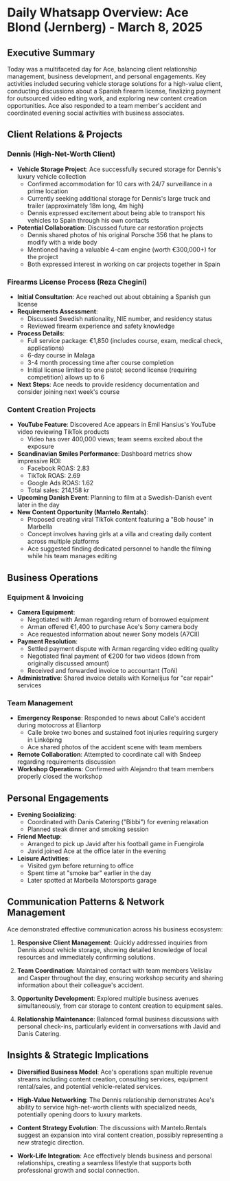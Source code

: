 # Daily Whatsapp Overview: Ace Blond (Jernberg) - March 8, 2025

## Executive Summary

Today was a multifaceted day for Ace, balancing client relationship management, business development, and personal engagements. Key activities included securing vehicle storage solutions for a high-value client, conducting discussions about a Spanish firearm license, finalizing payment for outsourced video editing work, and exploring new content creation opportunities. Ace also responded to a team member's accident and coordinated evening social activities with business associates.

## Client Relations & Projects

### Dennis (High-Net-Worth Client)
* **Vehicle Storage Project**: Ace successfully secured storage for Dennis's luxury vehicle collection
  * Confirmed accommodation for 10 cars with 24/7 surveillance in a prime location
  * Currently seeking additional storage for Dennis's large truck and trailer (approximately 18m long, 4m high)
  * Dennis expressed excitement about being able to transport his vehicles to Spain through his own contacts
* **Potential Collaboration**: Discussed future car restoration projects
  * Dennis shared photos of his original Porsche 356 that he plans to modify with a wide body
  * Mentioned having a valuable 4-cam engine (worth €300,000+) for the project
  * Both expressed interest in working on car projects together in Spain

### Firearms License Process (Reza Chegini)
* **Initial Consultation**: Ace reached out about obtaining a Spanish gun license
* **Requirements Assessment**:
  * Discussed Swedish nationality, NIE number, and residency status
  * Reviewed firearm experience and safety knowledge
* **Process Details**:
  * Full service package: €1,850 (includes course, exam, medical check, applications)
  * 6-day course in Malaga
  * 3-4 month processing time after course completion
  * Initial license limited to one pistol; second license (requiring competition) allows up to 6
* **Next Steps**: Ace needs to provide residency documentation and consider joining next week's course

### Content Creation Projects
* **YouTube Feature**: Discovered Ace appears in Emil Hansius's YouTube video reviewing TikTok products
  * Video has over 400,000 views; team seems excited about the exposure
* **Scandinavian Smiles Performance**: Dashboard metrics show impressive ROI:
  * Facebook ROAS: 2.83
  * TikTok ROAS: 2.69
  * Google Ads ROAS: 1.62
  * Total sales: 214,158 kr
* **Upcoming Danish Event**: Planning to film at a Swedish-Danish event later in the day
* **New Content Opportunity (Mantelo.Rentals)**:
  * Proposed creating viral TikTok content featuring a "Bob house" in Marbella
  * Concept involves having girls at a villa and creating daily content across multiple platforms
  * Ace suggested finding dedicated personnel to handle the filming while his team manages editing

## Business Operations

### Equipment & Invoicing
* **Camera Equipment**:
  * Negotiated with Arman regarding return of borrowed equipment
  * Arman offered €1,400 to purchase Ace's Sony camera body
  * Ace requested information about newer Sony models (A7CII)
* **Payment Resolution**:
  * Settled payment dispute with Arman regarding video editing quality
  * Negotiated final payment of €200 for two videos (down from originally discussed amount)
  * Received and forwarded invoice to accountant (Toñi)
* **Administrative**: Shared invoice details with Kornelijus for "car repair" services

### Team Management
* **Emergency Response**: Responded to news about Calle's accident during motocross at Eliantorp
  * Calle broke two bones and sustained foot injuries requiring surgery in Linköping
  * Ace shared photos of the accident scene with team members
* **Remote Collaboration**: Attempted to coordinate call with Sndeep regarding requirements discussion
* **Workshop Operations**: Confirmed with Alejandro that team members properly closed the workshop

## Personal Engagements

* **Evening Socializing**:
  * Coordinated with Danis Catering ("Bibbi") for evening relaxation
  * Planned steak dinner and smoking session
* **Friend Meetup**: 
  * Arranged to pick up Javid after his football game in Fuengirola
  * Javid joined Ace at the office later in the evening
* **Leisure Activities**:
  * Visited gym before returning to office
  * Spent time at "smoke bar" earlier in the day
  * Later spotted at Marbella Motorsports garage

## Communication Patterns & Network Management

Ace demonstrated effective communication across his business ecosystem:

1. **Responsive Client Management**: Quickly addressed inquiries from Dennis about vehicle storage, showing detailed knowledge of local resources and immediately confirming solutions.

2. **Team Coordination**: Maintained contact with team members Velislav and Casper throughout the day, ensuring workshop security and sharing information about their colleague's accident.

3. **Opportunity Development**: Explored multiple business avenues simultaneously, from car storage to content creation to equipment sales.

4. **Relationship Maintenance**: Balanced formal business discussions with personal check-ins, particularly evident in conversations with Javid and Danis Catering.

## Insights & Strategic Implications

* **Diversified Business Model**: Ace's operations span multiple revenue streams including content creation, consulting services, equipment rental/sales, and potential vehicle-related services.

* **High-Value Networking**: The Dennis relationship demonstrates Ace's ability to service high-net-worth clients with specialized needs, potentially opening doors to luxury markets.

* **Content Strategy Evolution**: The discussions with Mantelo.Rentals suggest an expansion into viral content creation, possibly representing a new strategic direction.

* **Work-Life Integration**: Ace effectively blends business and personal relationships, creating a seamless lifestyle that supports both professional growth and social connection.